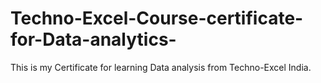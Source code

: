 # Techno-Excel-Course-certificate-for-Data-analytics-
This is my Certificate for learning Data analysis from Techno-Excel India.
